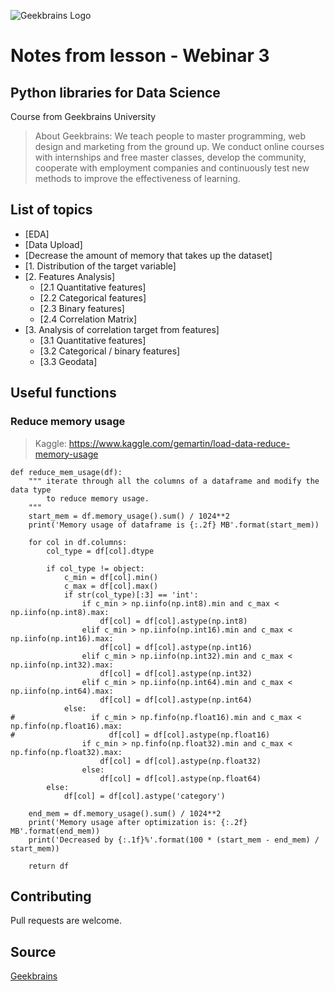![Geekbrains Logo](https://github.com/ilyastartsdata/introductiontopython/blob/master/gb.png)

# Notes from lesson - Webinar 3

## Python libraries for Data Science

Course from Geekbrains University

> About Geekbrains: We teach people to master programming, web design and marketing from the ground up. We conduct online courses with internships and free master classes, develop the community, cooperate with employment companies and continuously test new methods to improve the effectiveness of learning.

## List of topics

- [EDA]
- [Data Upload]
- [Decrease the amount of memory that takes up the dataset]
- [1. Distribution of the target variable]
- [2. Features Analysis]
    - [2.1 Quantitative features]
    - [2.2 Categorical features]
    - [2.3 Binary features]
    - [2.4 Correlation Matrix]
- [3. Analysis of correlation target from features]
    - [3.1 Quantitative features]
    - [3.2 Categorical / binary features]
    - [3.3 Geodata]

## Useful functions

### Reduce memory usage

> Kaggle: https://www.kaggle.com/gemartin/load-data-reduce-memory-usage

```python3
def reduce_mem_usage(df):
    """ iterate through all the columns of a dataframe and modify the data type
        to reduce memory usage.        
    """
    start_mem = df.memory_usage().sum() / 1024**2
    print('Memory usage of dataframe is {:.2f} MB'.format(start_mem))
    
    for col in df.columns:
        col_type = df[col].dtype
        
        if col_type != object:
            c_min = df[col].min()
            c_max = df[col].max()
            if str(col_type)[:3] == 'int':
                if c_min > np.iinfo(np.int8).min and c_max < np.iinfo(np.int8).max:
                    df[col] = df[col].astype(np.int8)
                elif c_min > np.iinfo(np.int16).min and c_max < np.iinfo(np.int16).max:
                    df[col] = df[col].astype(np.int16)
                elif c_min > np.iinfo(np.int32).min and c_max < np.iinfo(np.int32).max:
                    df[col] = df[col].astype(np.int32)
                elif c_min > np.iinfo(np.int64).min and c_max < np.iinfo(np.int64).max:
                    df[col] = df[col].astype(np.int64)  
            else:
#                 if c_min > np.finfo(np.float16).min and c_max < np.finfo(np.float16).max:
#                     df[col] = df[col].astype(np.float16)
                if c_min > np.finfo(np.float32).min and c_max < np.finfo(np.float32).max:
                    df[col] = df[col].astype(np.float32)
                else:
                    df[col] = df[col].astype(np.float64)
        else:
            df[col] = df[col].astype('category')

    end_mem = df.memory_usage().sum() / 1024**2
    print('Memory usage after optimization is: {:.2f} MB'.format(end_mem))
    print('Decreased by {:.1f}%'.format(100 * (start_mem - end_mem) / start_mem))
    
    return df
```


## Contributing

Pull requests are welcome.

## Source

[Geekbrains](https://geekbrains.ru)
